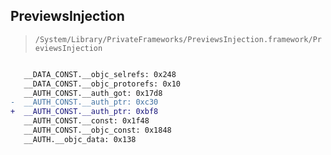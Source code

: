 ## PreviewsInjection

> `/System/Library/PrivateFrameworks/PreviewsInjection.framework/PreviewsInjection`

```diff

   __DATA_CONST.__objc_selrefs: 0x248
   __DATA_CONST.__objc_protorefs: 0x10
   __AUTH_CONST.__auth_got: 0x17d8
-  __AUTH_CONST.__auth_ptr: 0xc30
+  __AUTH_CONST.__auth_ptr: 0xbf8
   __AUTH_CONST.__const: 0x1f48
   __AUTH_CONST.__objc_const: 0x1848
   __AUTH.__objc_data: 0x138

```
